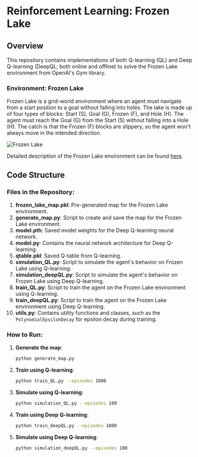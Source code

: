 # Reinforcement Learning: Frozen Lake

## Overview
This repository contains implementations of both Q-learning (QL) and Deep Q-learning (DeepQL; both online and offline) to solve the Frozen Lake environment from OpenAI's Gym library. 

### Environment: Frozen Lake

Frozen Lake is a grid-world environment where an agent must navigate from a start position to a goal without falling into holes. The lake is made up of four types of blocks: Start (S), Goal (G), Frozen (F), and Hole (H). The agent must reach the Goal (G) from the Start (S) without falling into a Hole (H). The catch is that the Frozen (F) blocks are slippery, so the agent won't always move in the intended direction.

![Frozen Lake](https://github.com/VenturaHaze/ReinforcementLearning/blob/master/frozen_lake.gif)

Detailed description of the Frozen Lake environment can be found [here](https://www.gymlibrary.dev/environments/toy_text/frozen_lake/).

## Code Structure

### Files in the Repository:

1. **frozen_lake_map.pkl**: Pre-generated map for the Frozen Lake environment.
2. **generate_map.py**: Script to create and save the map for the Frozen Lake environment.
3. **model.pth**: Saved model weights for the Deep Q-learning neural network.
4. **model.py**: Contains the neural network architecture for Deep Q-learning.
5. **qtable.pkl**: Saved Q-table from Q-learning.
6. **simulation_QL.py**: Script to simulate the agent's behavior on Frozen Lake using Q-learning.
7. **simulation_deepQL.py**: Script to simulate the agent's behavior on Frozen Lake using Deep Q-learning.
8. **train_QL.py**: Script to train the agent on the Frozen Lake environment using Q-learning.
9. **train_deepQL.py**: Script to train the agent on the Frozen Lake environment using Deep Q-learning.
10. **utils.py**: Contains utility functions and classes, such as the `PolynomialEpsilonDecay` for epsilon decay during training.

### How to Run:

1. **Generate the map**:  
    ```bash
    python generate_map.py
    ```

2. **Train using Q-learning**:  
    ```bash
    python train_QL.py --episodes 1000
    ```

3. **Simulate using Q-learning**:  
    ```bash
    python simulation_QL.py --episodes 100
    ```

4. **Train using Deep Q-learning**:  
    ```bash
    python train_deepQL.py --episodes 1000
    ```

5. **Simulate using Deep Q-learning**:  
    ```bash
    python simulation_deepQL.py --episodes 100
    ```
